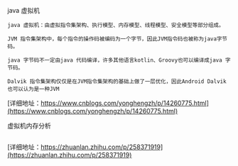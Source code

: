 
java 虚拟机
```
java 虚拟机：由虚拟指令集架构、执行模型、内存模型、线程模型、安全模型等部分组成。

JVM 指令集架构中，每个指令的操作码被编码为一个字节，因此JVM指令码也被称为java字节码。

java 字节码不一定由java 代码编译，许多其他语言kotlin、Groovy也可以编译成java 字节码。

Dalvik 指令集架构仅仅是在JVM指令集架构的基础上做了一层优化，因此Android Dalvik也可以认为是一种JVM

```
[详细地址：https://www.cnblogs.com/yonghengzh/p/14260775.html](https://www.cnblogs.com/yonghengzh/p/14260775.html)

虚拟机内存分析
```

```
[详细地址：https://zhuanlan.zhihu.com/p/258371919](https://zhuanlan.zhihu.com/p/258371919)